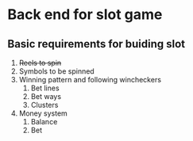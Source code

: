 # Back end for slot game

## Basic requirements for buiding slot

1. ~~Reels to spin~~
1. Symbols to be spinned
1. Winning pattern and following wincheckers
    1. Bet lines
    1. Bet ways
    1. Clusters
1. Money system
    1. Balance
    1. Bet
